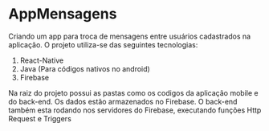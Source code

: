 # AppMensagens
Criando um app para troca de mensagens entre usuários cadastrados na aplicação. 
O projeto utiliza-se das seguintes tecnologias:

1. React-Native
2. Java (Para códigos nativos no android)
3. Firebase

Na raiz do projeto possui as pastas como os codigos da aplicação mobile e do back-end.
Os dados estão armazenados no Firebase.
O back-end também esta rodando nos servidores do Firebase, executando funções Http Request e Triggers
